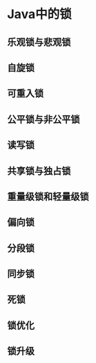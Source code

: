 # Java中的锁

## 乐观锁与悲观锁

## 自旋锁

## 可重入锁

## 公平锁与非公平锁

## 读写锁

## 共享锁与独占锁

## 重量级锁和轻量级锁

## 偏向锁

## 分段锁

## 同步锁

## 死锁

## 锁优化

## 锁升级
